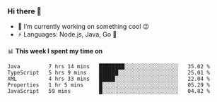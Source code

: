 ### Hi there 👋

<!--
**nodejh/nodejh** is a ✨ _special_ ✨ repository because its `README.md` (this file) appears on your GitHub profile.

Here are some ideas to get you started:

- 🔭 I’m currently working on ...
- 🌱 I’m currently learning ...
- 👯 I’m looking to collaborate on ...
- 🤔 I’m looking for help with ...
- 💬 Ask me about ...
- 📫 How to reach me: ...
- 😄 Pronouns: ...
- ⚡ Fun fact: ...
-->

- 🔭 I’m currently working on something cool :wink:
- ⚡ Languages: Node.js, Java, Go :thought_balloon:

📊 **This week I spent my time on**

<!--START_SECTION:waka-->
```text
Java         7 hrs 14 mins   ████████░░░░░░░░░░░░░░░░░   35.02 % 
TypeScript   5 hrs 9 mins    ██████░░░░░░░░░░░░░░░░░░░   25.01 % 
XML          4 hrs 33 mins   █████░░░░░░░░░░░░░░░░░░░░   22.04 % 
Properties   1 hr 5 mins     █░░░░░░░░░░░░░░░░░░░░░░░░   05.29 % 
JavaScript   59 mins         █░░░░░░░░░░░░░░░░░░░░░░░░   04.82 %
```
<!--END_SECTION:waka-->


<!--
:traffic_light: **Visitors**

![visitors](https://visitor-badge.glitch.me/badge?page_id=nodejh.nodejh)
-->
